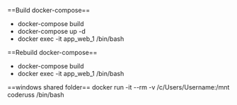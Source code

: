 ==Build docker-compose==
* docker-compose build
* docker-compose up -d
* docker exec -it app_web_1 /bin/bash

==Rebuild docker-compose==
* docker-compose build
* docker exec -it app_web_1 /bin/bash

==windows shared folder==
docker run -it --rm -v /c/Users/Username:/mnt coderuss /bin/bash